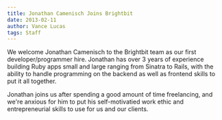 ```yaml
---
title: Jonathan Camenisch Joins Brightbit
date: 2013-02-11
author: Vance Lucas
tags: Staff
---
```


We welcome Jonathan Camenisch to the Brightbit team as our first
developer/programmer hire. Jonathan has over 3 years of experience
building Ruby apps small and large ranging from Sinatra to Rails, with
the ability to handle programming on the backend as well as frontend
skills to put it all together.

Jonathan joins us after spending a good amount of time freelancing, and
we're anxious for him to put his self-motivatied work ethic and
entrepreneurial skills to use for us and our clients.

